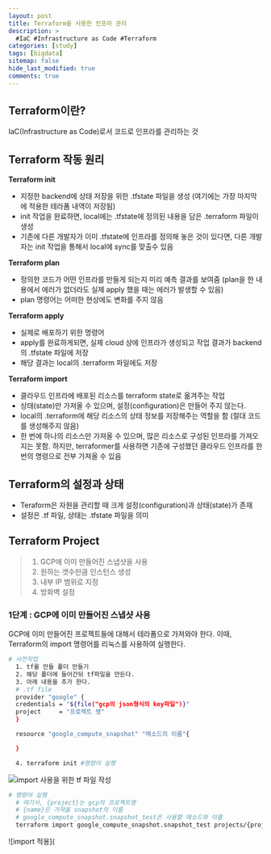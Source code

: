 ```yaml
---
layout: post
title: Terraform을 사용한 인프라 관리
description: >
  #IaC #Infrastructure as Code #Terraform
categories: [study]
tags: [bigdata]
sitemap: false
hide_last_modified: true
comments: true
---
```


## Terraform이란?
IaC(Infrastructure as Code)로서 코드로 인프라를 관리하는 것

## Terraform 작동 원리
**Terraform init**
- 지정한 backend에 상태 저장을 위한 .tfstate 파일을 생성 (여기에는 가장 마지막에 적용한 테라폼 내역이 저장됨)
- init 작업을 완료하면, local에는 .tfstate에 정의된 내용을 담은 .terraform 파일이 생성
- 기존에 다른 개발자가 이미 .tfstate에 인프라를 정의해 놓은 것이 있다면, 다른 개발자는 init 작업을 통해서 local에 sync를 맞출수 있음

**Terraform plan**
- 정의한 코드가 어떤 인프라를 만들게 되는지 미리 예측 결과를 보여줌 (plan을 한 내용에서 에러가 없더라도 실제 apply 했을 때는 에러가 발생할 수 있음)
- plan 명령어는 어떠한 현상에도 변화를 주지 않음

**Terraform apply**
- 실제로 배포하기 위한 명령어
- apply를 완료하게되면, 실제 cloud 상에 인프라가 생성되고 작업 결과가 backend의 .tfstate 파일에 저장
- 해당 결과는 local의 .terraform 파일에도 저장

**Terraform import**
- 클라우드 인프라에 배포된 리소스를 terraform state로 옮겨주는 작업
- 상태(state)만 가져올 수 있으며, 설정(configuration)은 만들어 주지 않는다.
- local의 .terraform에 해당 리소스의 상태 정보를 저장해주는 역할을 함 (절대 코드를 생성해주지 않음)        
- 한 번에 하나의 리소스만 가져올 수 있으며, 많은 리소스로 구성된 인프라를 가져오지는 못함. 하지만, terraformer를 사용하면 기존에 구성했던 클라우드 인프라를 한 번의 명령으로 전부 가져올 수 있음

## Terraform의 설정과 상태
- Teraform은 자원을 관리할 때 크게 설정(configuration)과 상태(state)가 존재
- 설정은 .tf 파일, 상태는 .tfstate 파일을 의미

## Terraform Project
> 1. GCP에 이미 만들어진 스냅샷을 사용
> 2. 원하는 갯수만큼 인스턴스 생성
> 3. 내부 IP 범위로 지정
> 4. 방화벽 설정

### 1단계 : GCP에 이미 만들어진 스냅샷 사용
GCP에 이미 만들어진 프로젝트들에 대해서 테라폼으로 가져와야 한다. 이때, Terraform의 import 명령어를 리눅스를 사용하여 실행한다. 

```bash
# 사전작업
  1. tf를 만들 폴더 만들기 
  2. 해당 폴더에 들어간뒤 tf파일을 만든다.
  3. 아래 내용을 추가 한다.
  # .tf file
  provider "google" {
  credentials = "${file("gcp의 json형식의 key파일")}"
  project     = "프로젝트 명"
  }

  resource "google_compute_snapshot" "메소드의 이름"{

  }

  4. terraform init #명령어 실행
```
![import 사용을 위한 tf 파일 작성](./img/import1.png)


```bash
# 명령어 실행
  # 여기서, {project}는 gcp의 프로젝트명
  # {name}은 가져올 snapshot의 이름
  # google_compute_snapshot.snapshot_test은 사용할 메소드와 이름
  terraform import google_compute_snapshot.snapshot_test projects/{project}/global/snapshots/{name}
```
  ![import 적용](